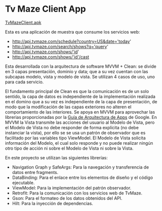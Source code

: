 # Tv Maze Client App

[TvMazeClient.apk](/TvMazeClient.apk)

Esta es una aplicación de muestra que consume los servicios web:
* http://api.tvmaze.com/schedule?country=US&date='today' 
* http://api.tvmaze.com/search/shows?q='query' 
* http://api.tvmaze.com/shows/'id' 
* http://api.tvmaze.com/shows/'id'/cast

Esta desarrollada con la arquitectura de software MVVM + Clean: se divide en 3 capas presentación,
dominio y data; que a su vez cuentan con las subcapas modelo, vista y modelo de vista. 
Se utilizan 4 casos de uso, uno para cada servicio.

El fundamento principal de Clean es que la comunicación es de un solo sentido, la capa de datos es
independiente de la implementación realizada en el domino que a su vez es independiente de la capa
de presentación, de modo que la modificación de las capas exteriores no alteren el comportamiento de
las interiores. Se apoya en MVVM para aprovechar las librerias proporcionadas por la 
[Guía de Arquitectura de Apps](https://developer.android.com/jetpack/guide?hl=es-419) de Google. 
En MVVM la Vista transmite las acciones del usuario al Modelo de Vista, pero el Modelo de Vista no debe responder de forma explícita (no debe instanciar la vista),
por ello se se usa un patrón de observador que es facilitado por las variables tipo ViewModel.
El Modelo de Vista solicita información del Modelo, el cual solo responde y no puede realizar ningún otro tipo de acción ni sobre el Modelo de Vista ni sobre la Vista.

En este proyecto se utilizan las siguientes librerías:

* Navigation Graph y SafeArgs: Para la navegación y transferencia de datos entre fragments.
* DataBinding: Para el enlace entre los elementos de diseño y el código ejecutable.
* ViewModel: Para la implementación del patrón observador.
* Retrofit: Para la comunicación con los servicios web de TvMaze.
* Gson: Para el formateo de los datos obtenidos del API.
* Hilt: Para la inyección de dependencias.

